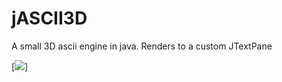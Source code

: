 # jASCII3D
A small 3D ascii engine in java. Renders to a custom JTextPane

[<img src="https://github.com/Javasaurus/jASCII3D/blob/master/example_render.gif?raw=true">]
